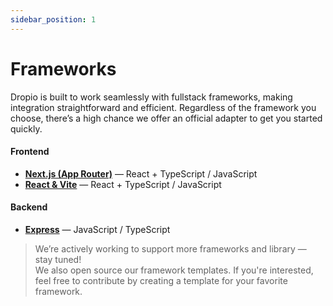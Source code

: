 ```yaml
---
sidebar_position: 1
---
```


# Frameworks
Dropio is built to work seamlessly with fullstack frameworks, making integration straightforward and efficient.  Regardless of the framework you choose, there’s a high chance we offer an official adapter to get you started quickly.


#### Frontend

- **[Next.js (App Router)](/docs/getting-started/frameworks/nextjs-app-router)** — React + TypeScript / JavaScript
- **[React & Vite](#)** — React + TypeScript / JavaScript

#### Backend

- **[Express](/docs/getting-started/frameworks/express)** — JavaScript / TypeScript

> We’re actively working to support more frameworks and library — stay tuned!  
We also open source our framework templates. If you're interested, feel free to contribute by creating a template for your favorite framework.